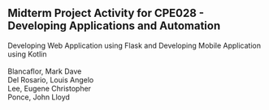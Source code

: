 <h2><b>Midterm Project Activity for CPE028 - Developing Applications and Automation</b><br></h2>
Developing Web Application using Flask and Developing Mobile Application using Kotlin<br><br>Blancaflor, Mark Dave<br>Del Rosario, Louis Angelo<br>Lee, Eugene Christopher<br>Ponce, John Lloyd
